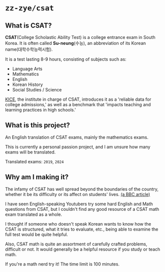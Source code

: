 # `zz-zye/csat`

## What is CSAT?

**CSAT**(College Scholastic Ability Test) is a college entrance exam in South Korea.
It is often called **Su-neung**(수능), an abbreviation of its Korean name(대학수학능력시험).

It is a test lasting 8-9 hours, consisting of subjects such as:
 - Language Arts
 - Mathematics
 - English
 - Korean History
 - Social Studies / Science

[KICE](https://www.kice.re.kr/sub/info.do?m=0205&s=english), the institute in charge of CSAT,
introduces it as a 'reliable data for college admissions,'
as well as a benchmark that 'impacts teaching and learning practices in high schools.'

## What is this project?

An English translation of CSAT exams, mainly the mathematics exams.

This is currently a personal passion project, and I am unsure how many exams will be translated.

Translated exams: `2019`, `2024`

## Why am I making it?

The infamy of CSAT has well spread beyond the boundaries of the country,
whether it be its difficulty or its affect on students' lives.
[(a BBC article)](https://www.bbc.com/news/world-asia-46181240)

I have seen English-speaking Youtubers try some hard English and Math questions from CSAT,
but I couldn't find any good resource of a CSAT math exam translated as a whole.

I thought if someone who doesn't speak Korean wants to know how the CSAT is structured, what it tries to evaluate, etc.,
being able to examine the full test would be quite helpful.

Also, CSAT math is quite an assortment of carefully crafted problems, difficult or not.
It would generally be a helpful resource if you study or teach math.

If you're a math nerd try it! The time limit is 100 minutes.

